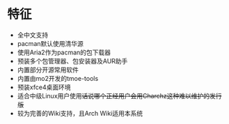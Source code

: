 # 特征

- 全中文支持    
- pacman默认使用清华源    
- 使用Aria2作为pacman的包下载器    
- 预装多个包管理器、包安装器及AUR助手    
- 内置部分开源常用软件     
- 内置由mo2开发的tmoe-tools    
- 预装xfce4桌面环境
- 适合中级Linux用户使用~~话说哪个正经用户会用Charchz这种难以维护的发行版~~   
- 较为完善的Wiki支持，且Arch Wiki适用本系统 

